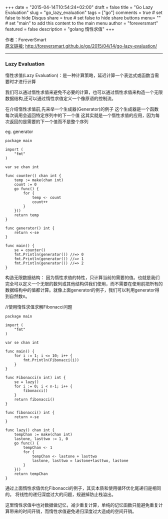 +++
date = "2015-04-14T10:54:24+02:00"
draft = false
title = "Go Lazy Evaluation"
slug = "go_lazy_evaluation"
tags = ["go"]
comments = true	# set false to hide Disqus
share = true	# set false to hide share buttons
menu= ""		# set "main" to add this content to the main menu
author = "foreversmart"
featured = false
description = "golang 惰性求值"
+++

作者：ForeverSmart   
[原文链接:](http://foreversmart.github.io/go/2015/04/14/go-lazy-evaluation) http://foreversmart.github.io/go/2015/04/14/go-lazy-evaluation/

----

### Lazy Evaluation

惰性求值(Lazy Evaluation)：是一种计算策略，延迟计算一个表达式或函数当需要时才进行计算

我们可以通过惰性求值来避免不必要的计算，也可以通过惰性求值来构造一个无限数据结构,还可以通过惰性求值定义一个像原语的控制流。

在介绍惰性求值前,先来举一个生成器(Generator)的例子
这个生成器是一个函数每次调用会返回特定序列中的下一个值
这其实就是一个惰性求值的应用，因为每次返回的是需要的下一个值而不是整个序列

eg. generator

	package main

	import (
		"fmt"
	)

	var se chan int

	func counter() chan int {
		temp := make(chan int)
		count := 0
		go func() {
			for {
				temp <- count
				count++
			}
		}()
		return temp
	}

	func generator() int {
		return <-se
	}

	func main() {
		se = counter()
		fmt.Println(generator()) //=> 0
		fmt.Println(generator()) //=> 1
		fmt.Println(generator()) //=> 2
	}


构造无限数据结构：
因为惰性求值的特性，只计算当前的需要的值。也就是我们完全可以定义一个无限的数列或其他结构供我们使用，而不需要在使用前把所有的数据结构中的值都计算。就像上面generator的例子，我们可以利用generator得到自然数n。


//使用惰性求值求解Fibonacci问题

	package main

	import (
		"fmt"
	)

	var se chan int

	func main() {
		for i := 1; i <= 10; i++ {
			fmt.Println(Fibonacci(i))
		}
	}

	func Fibonacci(n int) int {
		se = lazy()
		for i := 0; i < n-1; i++ {
			fibonacci()
		}
		return fibonacci()
	}

	func fibonacci() int {
		return <-se
	}

	func lazy() chan int {
		tempChan := make(chan int)
		lastone, lasttwo := 1, 0
		go func() {
			tempChan <- 1
			for {
				tempChan <- lastone + lasttwo
				lastone, lasttwo = lastone+lasttwo, lastone
			}
		}()
		return tempChan
	}

通过上面惰性求值优化Fibonacci的例子，其实本质和使用循环优化尾递归是相同的。
将线性的递归深度过大的问题，规避掉防止栈溢出。

这里惰性求值中也对数据做记忆，减少重复计算，单纯的记忆函数只能避免重复计算带来的时间开销，而惰性求值避免递归深度过大造成的空间开销。



